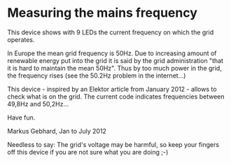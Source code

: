# Measuring the mains frequency

This device shows with 9 LEDs the current frequency on which the grid
operates.

In Europe the mean grid frequency is 50Hz. Due to increasing
amount of renewable energy put into the grid it is said by the grid
administration "that it is hard to maintain the mean 50Hz". Thus by
too much power in the grid, the frequency rises (see the 50.2Hz problem
in the internet...)

This device - inspired by an Elektor article from January 2012 - allows
to check what is on the grid.
The current code indicates frequencies between 49,8Hz and 50,2Hz...

Have fun.

Markus Gebhard, Jan to July 2012

Needless to say: The grid's voltage may be harmful, so keep your fingers
off this device if you are not sure what you are doing ;-)